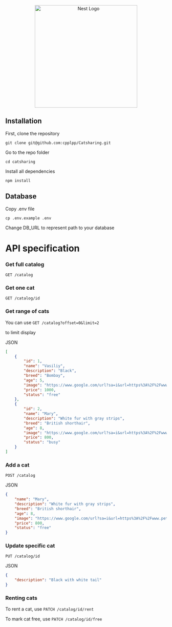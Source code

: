 
<p align="center">
  <a href="http://nestjs.com/" target="blank"><img src="https://nestjs.com/img/logo_text.svg" width="320" alt="Nest Logo" /></a>
</p>

## Installation

First, clone the repository

    git clone git@github.com:cpplpp/Catsharing.git

Go to the repo folder

    cd catsharing

Install all dependencies

    npm install

## Database

Copy .env file

    cp .env.example .env

Change DB_URL to represent path to your database


# API specification    

### Get full catalog
`GET /catalog`

### Get one cat
`GET /catalog/id`

### Get range of cats
You can use
`GET /catalog?offset=0&limit=2`

to limit display

JSON
```JSON
[
    {
        "id": 1,
        "name": "Vasiliy",
        "description": "Black",
        "breed": "Bombay",
        "age": 5,
        "image": "https://www.google.com/url?sa=i&url=https%3A%2F%2Fwww.petfinder.com%2Fcat-breeds%2Fbombay%2F&psig=AOvVaw3fA-gjdr7MAvJ-Y5nE3q9e&ust=1606867390299000&source=images&cd=vfe&ved=0CAIQjRxqFwoTCKDX_NO9q-0CFQAAAAAdAAAAABADBlack",
        "price": 1000,
        "status": "free"
    },
    {
        "id": 2,
        "name": "Mary",
        "description": "White fur with gray strips",
        "breed": "British shorthair",
        "age": 8,
        "image": "https://www.google.com/url?sa=i&url=https%3A%2F%2Fwww.petfinder.com%2Fcat-breeds%2Fbritish-shorthair%2F&psig=AOvVaw2cX9kpzzVbgKTgRHB3BHMd&ust=1606909432823000&source=images&cd=vfe&ved=0CAIQjRxqFwoTCPD156LarO0CFQAAAAAdAAAAABAD",
        "price": 800,
        "status": "busy"
    }
]
```


### Add a cat
`POST /catalog`

JSON
```JSON
{
    "name": "Mary",
    "description": "White fur with gray strips",
    "breed": "British shorthair",
    "age": 8,
    "image": "https://www.google.com/url?sa=i&url=https%3A%2F%2Fwww.petfinder.com%2Fcat-breeds%2Fbritish-shorthair%2F&psig=AOvVaw2cX9kpzzVbgKTgRHB3BHMd&ust=1606909432823000&source=images&cd=vfe&ved=0CAIQjRxqFwoTCPD156LarO0CFQAAAAAdAAAAABAD",
    "price": 800,
    "status": "free"
}
```

### Update specific cat
`PUT /catalog/id`

JSON
```JSON
{
    "description": "Black with white tail"
}
```

### Renting cats

To rent a cat, use
`PATCH /catalog/id/rent`

To mark cat free, use
`PATCH /catalog/id/free`

